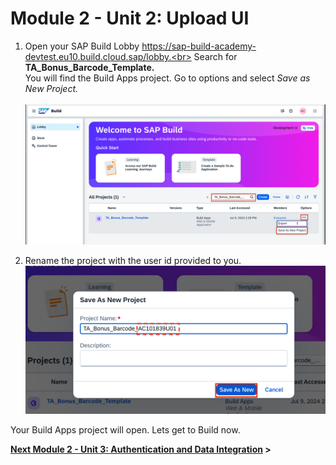 # Module 2 - Unit 2: Upload UI  

1. Open your SAP Build Lobby https://sap-build-academy-devtest.eu10.build.cloud.sap/lobby.<br>
Search for <b>TA_Bonus_Barcode_Template.</b><br>
You will find the Build Apps project. Go to options and select <i>Save as New Project.</i><br><br>
![](./Images/Screen1.png)

2. Rename the project with the user id provided to you. 
![](./Images/Screen2.png)

Your Build Apps project will open. Lets get to Build now.

**[Next Module 2 - Unit 3: Authentication and Data Integration](./252-3_Authentication_and_Data_Integration.md) >**
